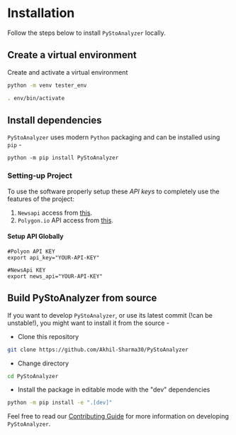 # Installation

Follow the steps below to install `PyStoAnalyzer` locally.

## Create a virtual environment

Create and activate a virtual environment

```bash
python -m venv tester_env

. env/bin/activate
```

## Install dependencies

`PyStoAnalyzer` uses modern `Python` packaging and can be installed using `pip` -

```
python -m pip install PyStoAnalyzer
```
### Setting-up Project 
To use the software properly setup these *API keys* to completely use the features of the 
project:

1. `Newsapi` access from [this](https://newsapi.org/).
2. `Polygon.io` API access from [this](https://polygon.io/).

#### Setup API Globally
```
#Polyon API KEY
export api_key="YOUR-API-KEY"

#NewsApi KEY
export news_api="YOUR-API-KEY"

```
## Build PyStoAnalyzer from source

If you want to develop `PyStoAnalyzer`, or use its latest commit (!can be unstable!),
you might want to install it from the source -

- Clone this repository

```bash
git clone https://github.com/Akhil-Sharma30/PyStoAnalyzer
```

- Change directory

```bash
cd PyStoAnalyzer
```

- Install the package in editable mode with the "dev" dependencies

```bash
python -m pip install -e ".[dev]"
```

Feel free to read our
[Contributing Guide](https://github.com/Akhil-Sharma30/PyStoAnalyzer/blob/main/CONTRIBUTING.md)
for more information on developing `PyStoAnalyzer`.
